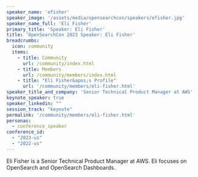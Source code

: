 ```yaml
---
speaker_name: 'efisher'
speaker_image: '/assets/media/opensearchcon/speakers/efisher.jpg'
speaker_name_full: 'Eli Fisher'
primary_title: 'Speaker: Eli Fisher'
title: 'OpenSearchCon 2023 Speaker: Eli Fisher'
breadcrumbs:
  icon: community
  items:
    - title: Community
      url: /community/index.html
    - title: Members
      url: /community/members/index.html
    - title: "Eli Fisher&apos;s Profile"
      url: '/community/members/eli-fisher.html'
speaker_title_and_company: 'Senior Technical Product Manager at AWS'
keynote_speaker: true
speaker_linkedin: ""
session_track: "keynote"
permalink: '/community/members/eli-fisher.html'
personas:
  - conference_speaker
conference_id:
  - "2023-us"
  - "2022-us"
---
```

Eli Fisher is a Senior Technical Product Manager at AWS. Eli focuses on OpenSearch and OpenSearch Dashboards.

